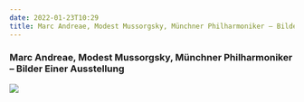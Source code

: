 ```yaml
---
date: 2022-01-23T10:29
title: Marc Andreae, Modest Mussorgsky, Münchner Philharmoniker – Bilder Einer Ausstellung
---
```

### Marc Andreae, Modest Mussorgsky, Münchner Philharmoniker – Bilder Einer Ausstellung
[![](https://i.discogs.com/soiPUJRO_uUAxaItQZmstrcBi1sfLZr0KVrtIGSxBpI/rs:fit/g:sm/q:90/h:598/w:600/czM6Ly9kaXNjb2dz/LWltYWdlcy9SLTgy/OTMzMjUtMTQ1ODc4/NDkzOC04NTgyLmpw/ZWc.jpeg)][1] 

[1]: https://www.discogs.com/release/8293325
